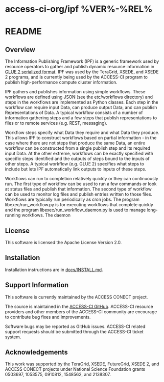 
# access-ci-org/ipf %VER%-%REL%
# README

## Overview

The Information Publishing Framework (IPF) is a generic framework used by resource operators to gather and publish
dynamic resource information in [GLUE 2 serialized format](http://www.ogf.org/documents/GFD.147.pdf). IPF was used
by the TeraGrid, XSEDE, and XSEDE 2 programs, and is currently being used by the ACCESS-CI program to publish
high-performance compute cluster information.

IPF gathers and publishes information using simple workflows. These workflows are defined using JSON (see the
etc/workflows directory) and steps in the workflows are implemented as Python classes. Each step in the
workflow can require input Data, can produce output Data, and can publish Representations of Data. A typical
workflow consists of a number of information gathering steps and a few steps that publish representations to
files or to remote services (e.g. REST, messaging).

Workflow steps specify what Data they require and what Data they produce. This allows IPF to construct
workflows based on partial information - in the case where there are not steps that produce the same Data, an
entire workflow can be constructed from a single publish step and its required input Data. At the other
extreme, workflows can be exactly specified with specific steps identified and the outputs of steps bound to
the inputs of other steps. A typical workflow (e.g. GLUE 2) specifies what steps to include but lets IPF
automatically link outputs to inputs of these steps.

Workflows can run to completion relatively quickly or they can continuously run. The first type of workflow
can be used to run a few commands or look at status files and publish that information. The second type of
workflow can be used to monitor log files and publish entries written to those files. Workflows are typically
run periodically as cron jobs. The program libexec/run_workflow.py is for executing workflows that complete
quickly and the program libexec/run_workflow_daemon.py is used to manage long-running workflows. The daemon

## License

This software is licensed the Apache License Version 2.0.

## Installation

Installation instructions are in [docs/INSTALL.md](docs/INSTALL.md).

## Support Information

This software is currently maintained by the ACCESS CONECT project.

The source is maintained in the [ACCESS-CI GitHub](https://github.com/access-ci-org/ipf).  ACCESS-CI resource
providers and other members of the ACCESS-CI community are encourage to contribute bug fixes and improvements.

Software bugs may be reported as GitHub issues.  ACCESS-CI related support requests should be submitted through
the ACCESS-CI ticket system.

## Acknowledgements

This work was supported by the TeraGrid, XSEDE, FutureGrid, XSEDE 2, and ACCESS CONECT projects under
National Science Foundation grants 0503697, 1053575, 0910812, 1548562, and 2138307.
